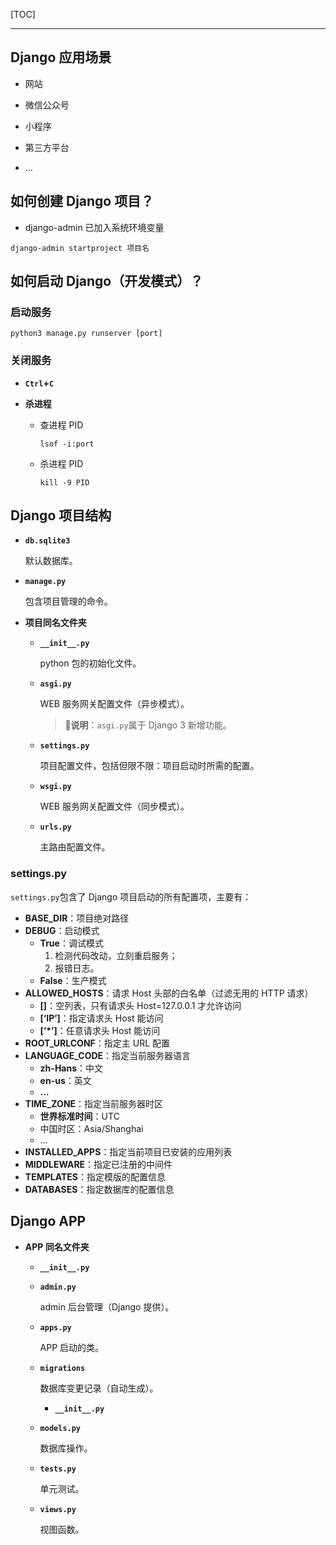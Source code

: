 <!-- @author: Zhang Jinbao -->

<!-- @date: 2022-01-24 13:49:18 -->

[TOC]

---

## Django 应用场景

- 网站
- 微信公众号
- 小程序

- 第三方平台
- …



## 如何创建 Django 项目？

- django-admin 已加入系统环境变量

```shell
django-admin startproject 项目名
```



## 如何启动 Django（开发模式）？

### 启动服务

```shell
python3 manage.py runserver [port]
```

### 关闭服务

- **`Ctrl`+`C`**

- **杀进程**

  - 查进程 PID

    ```shell
    lsof -i:port
    ```

  - 杀进程 PID

    ```shell
    kill -9 PID
    ```




## Django 项目结构

- **`db.sqlite3`**

  默认数据库。

- **`manage.py`**

  包含项目管理的命令。

- **项目同名文件夹**

  - **`__init__.py`**

    python 包的初始化文件。

  - **`asgi.py`**

    WEB 服务网关配置文件（异步模式）。

    > **💬说明**：`asgi.py`属于 Django 3 新增功能。

  - **`settings.py`**

    项目配置文件，包括但限不限：项目启动时所需的配置。

  - **`wsgi.py`**

    WEB 服务网关配置文件（同步模式）。

  - **`urls.py`**

    主路由配置文件。


### settings.py

`settings.py`包含了 Django 项目启动的所有配置项，主要有：

- **BASE_DIR**：项目绝对路径
- **DEBUG**：启动模式
  - **True**：调试模式
    1. 检测代码改动，立刻重启服务；
    2. 报错日志。
  - **False**：生产模式
- **ALLOWED_HOSTS**：请求 Host 头部的白名单（过滤无用的 HTTP 请求）
  - **[]**：空列表，只有请求头 Host=127.0.0.1 才允许访问
  - **[‘IP’]**：指定请求头 Host 能访问
  - **[‘*’]**：任意请求头 Host 能访问
- **ROOT_URLCONF**：指定主 URL 配置
- **LANGUAGE_CODE**：指定当前服务器语言
  - **zh-Hans**：中文
  - **en-us**：英文
  - **…**
- **TIME_ZONE**：指定当前服务器时区
  - **世界标准时间**：UTC
  - 中国时区：Asia/Shanghai
  - …
- **INSTALLED_APPS**：指定当前项目已安装的应用列表
- **MIDDLEWARE**：指定已注册的中间件
- **TEMPLATES**：指定模版的配置信息
- **DATABASES**：指定数据库的配置信息



## Django APP

- **APP 同名文件夹**

  - **`__init__.py`**

  - **`admin.py`**

    admin 后台管理（Django 提供）。

  - **`apps.py`**

    APP 启动的类。

  - **`migrations`**

    数据库变更记录（自动生成）。

    - **`__init__.py`**

  - **`models.py`**

    数据库操作。

  - **`tests.py`**

    单元测试。

  - **`views.py`**

    视图函数。


